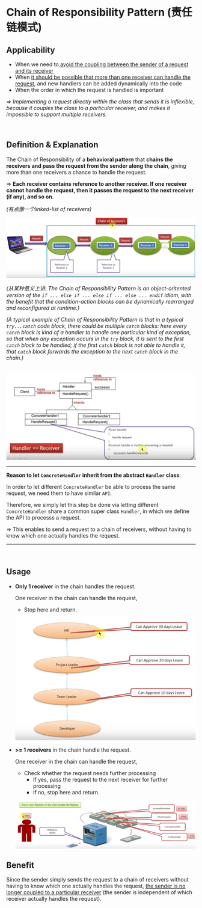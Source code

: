 # Chain of Responsibility Pattern (责任链模式)

## Applicability

* When we need to<u> avoid the coupling between the sender of a request and its receiver</u>
* When <u>it should be possible that more than one receiver can handle the request</u>, and new handlers can be added dynamically into the code
* When the order in which the request is handled is important

*=> Implementing a request directly within the class that sends it is inflexible, because it couples the class to a particular receiver, and makes it impossible to support multiple receivers.*

<br>

## Definition & Explanation

The Chain of Responsibility of a **behavioral pattern** that **chains the receivers and pass the request from the sender along the chain**, giving more than one receivers a chance to handle the request.

=> **Each receiver contains reference to another receiver. If one receiver cannot handle the request, then it passes the request to the next receiver (if any), and so on.**

*(有点像一个linked-list of receivers)*

<img src="https://github.com/Ziang-Lu/Design-Patterns/blob/master/4-Behavioral%20Patterns/6-Chain%20of%20Responsibility%20Pattern/chain_of_responsibility_pattern_illustration.png?raw=true">

*(从某种意义上讲: The Chain of Responsibility Pattern is an object-oritented version of the `if ... else if ... else if ... else ... endif` idiom, with the benefit that the condition-action blocks can be dynamically rearranged and reconfigured at runtime.)*

*(A typical example of Chain of Responsibility Pattern is that in a typical `try...catch` code block, there could be multiple `catch` blocks: here every `catch` block is kind of a handler to handle one particular kind of exception, so that when any exception occurs in the `try` block, it is sent to the first `catch` block to be handled; if the first `catch` block is not able to handle it, that `catch` block forwards the exception to the next `catch` block in the chain.)*

<br>

<img src="https://github.com/Ziang-Lu/Design-Patterns/blob/master/4-Behavioral%20Patterns/6-Chain%20of%20Responsibility%20Pattern/chain_of_responsibility_pattern.png?raw=true">

***

**Reason to let `ConcreteHandler` inherit from the abstract `Handler` class**:

In order to let different `ConcreteHandler` be able to process the same request, we need them to have similar `API`. 

Therefore, we simply let this step be done via letting different `ConcreteHandler`  share a common super class `Handler`, in which we define the API to processs a request.

=> This enables to send a request to a chain of receivers, without having to know which one actually handles the request.

***

<br>

## Usage

* **Only 1 receiver** in the chain handles the request.

  One receiver in the chain can handle the request,

  * Stop here and return.

  <img src="https://github.com/Ziang-Lu/Design-Patterns/blob/master/4-Behavioral%20Patterns/6-Chain%20of%20Responsibility%20Pattern/Usage%201-Only%20One%20Receiver%20Handles%20Request/only_one_receiver_handles_request.png?raw=true" width="600px">

* **>= 1 receivers** in the chain handle the request.

  One receiver in the chain can handle the request,

  * Check whether the request needs further processing
    * If yes, pass the request to the next receiver for further processing
    * If no, stop here and return.

  <img src="https://github.com/Ziang-Lu/Design-Patterns/blob/master/4-Behavioral%20Patterns/6-Chain%20of%20Responsibility%20Pattern/Usage%202-One%20or%20More%20Receivers%20Handle%20Request/one_or_more_receivers_handle_request.png?raw=true"><br>

## Benefit

Since the sender simply sends the request to a chain of receivers without having to know which one actually handles the request,  <u>the sender is no longer coupled to a particular receiver</u> (the sender is independent of which receiver actually handles the request).
